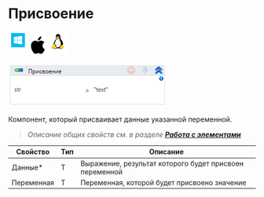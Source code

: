 # Присвоение

![](<../../../.gitbook/assets/image (100) (1) (1) (1) (1) (1) (1) (1) (3).png>)

![](<../../../.gitbook/assets/image (179).png>)

Компонент, который присваивает данные указанной переменной.

> _Описание общих свойств см. в разделе_ [_**Работа с элементами**_](https://docs.primo-rpa.ru/primo-rpa/primo-studio/process/elements)

| Свойство   | Тип | Описание                                                |
| ---------- | --- | ------------------------------------------------------- |
| Данные\*   | T   | Выражение, результат которого будет присвоен переменной |
| Переменная | T   | Переменная, которой будет присвоено значение            |
